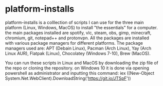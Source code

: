 # platform-installs
platform-installs is a  colllection of scripts I can use for the three main platform (Linux, Windows, MacOS) to install "the essentials" for a computer.
the main packages installed are spotify, vlc, steam, obs, gimp, minecraft, chromium, git, notepad++ and protonvpn.
All the packages are installed with various package managers for different platforms.
The package managers used are: APT (Debain Linux), Pacman (Arch Linux), Yay (Arch Linux AUR), Flatpak (Linux), Chocolatey (Windows 7-10), Brew (MacOS).


You can run these scripts in Linux and MacOS by downloading the zip file of the repo or cloning the repository. on Windows 10 it is done via opening powershell as administrator and inputting this command: iex ((New-Object System.Net.WebClient).DownloadString('https://git.io/JTSpF'))
